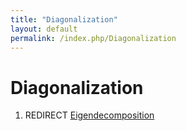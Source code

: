```yaml
---
title: "Diagonalization"
layout: default
permalink: /index.php/Diagonalization
---
```


# Diagonalization

1. REDIRECT [Eigendecomposition](Eigendecomposition)
